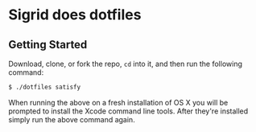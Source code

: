 # Sigrid does dotfiles

## Getting Started

Download, clone, or fork the repo, `cd` into it, and then run the following command:

```sh
$ ./dotfiles satisfy
```

When running the above on a fresh installation of OS X you will be prompted to install the Xcode command line tools. After they're installed simply run the above command again.
